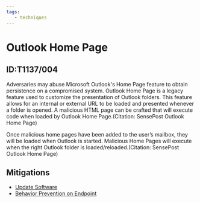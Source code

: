 ```yaml
---
tags:
   - techniques
---
```

# Outlook Home Page
## ID:T1137/004
Adversaries may abuse Microsoft Outlook's Home Page feature to obtain persistence on a compromised system. Outlook Home Page is a legacy feature used to customize the presentation of Outlook folders. This feature allows for an internal or external URL to be loaded and presented whenever a folder is opened. A malicious HTML page can be crafted that will execute code when loaded by Outlook Home Page.(Citation: SensePost Outlook Home Page)

Once malicious home pages have been added to the user’s mailbox, they will be loaded when Outlook is started. Malicious Home Pages will execute when the right Outlook folder is loaded/reloaded.(Citation: SensePost Outlook Home Page)

## Mitigations
* [Update Software](/mitre/mitigations/M1051)
* [Behavior Prevention on Endpoint](/mitre/mitigations/M1040)
